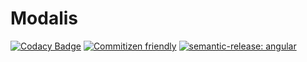 # Modalis

[![Codacy Badge](https://api.codacy.com/project/badge/Grade/474c9a6730324628ac6c3a3f53684b68)](https://app.codacy.com/gh/dwmt/modalis?utm_source=github.com&utm_medium=referral&utm_content=dwmt/modalis&utm_campaign=Badge_Grade_Settings)
[![Commitizen friendly](https://img.shields.io/badge/commitizen-friendly-brightgreen.svg)](http://commitizen.github.io/cz-cli/)
[![semantic-release: angular](https://img.shields.io/badge/semantic--release-angular-e10079?logo=semantic-release)](https://github.com/semantic-release/semantic-release)
